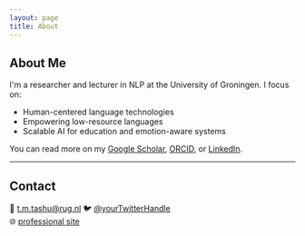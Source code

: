 ```yaml
---
layout: page
title: About
---
```


## About Me

I'm a researcher and lecturer in NLP at the University of Groningen. I focus on:

- Human-centered language technologies
- Empowering low-resource languages
- Scalable AI for education and emotion-aware systems

You can read more on my [Google Scholar](https://scholar.google.co.uk/citations?user=PtsMPscAAAAJ&hl=en), [ORCID](#), or [LinkedIn](https://www.linkedin.com/in/tsegaye-misikir-tashu-phd-aa609955/).

---

## Contact

📧 t.m.tashu@rug.nl 
🐦 [@yourTwitterHandle](https://twitter.com/yourTwitterHandle)  
🌐 [professional site](https://www.rug.nl/staff/t.m.tashu/)
